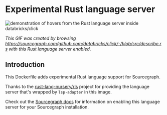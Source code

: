 # Experimental Rust language server 

![demonstration of hovers from the Rust language server inside databricks/click](https://cl.ly/383f3V0P1r1u/Screen%20Recording%202018-05-07%20at%2005.58%20PM.gif)

*This GIF was created by browsing https://sourcegraph.com/github.com/databricks/click/-/blob/src/describe.rs with this Rust language server enabled.*

## Introduction

This Dockerfile adds experimental Rust language support for Sourcegraph. 

Thanks to the [rust-lang-nursery/rls](https://github.com/rust-lang-nursery/rls) project for providing the language server that's wrapped by `lsp-adapter` in this image.

Check out the [Sourcegraph docs](http://about.sourcegraph.com/docs/code-intelligence/preview-languages) for information on enabling this language server for your Sourcegraph installation.
